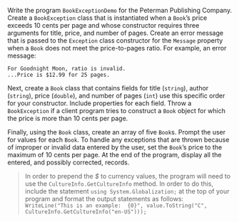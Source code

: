 Write the program `BookExceptionDemo` for the Peterman Publishing Company. Create a `BookException` class that is instantiated when a `Book`’s price exceeds 10 cents per page and whose constructor requires three arguments for title, price, and number of pages. Create an error message that is passed to the `Exception` class constructor for the `Message` property when a `Book` does not meet the price-to-pages ratio. For example, an error message:
```
For Goodnight Moon, ratio is invalid. 
...Price is $12.99 for 25 pages.
```

Next, create a `Book` class that contains fields for title (`string`), author (`string`), price (`double`), and number of pages (`int`) use this specific order for your constructor. Include properties for each field. Throw a `BookException` if a client program tries to construct a `Book` object for which the price is more than 10 cents per page.

Finally, using the `Book` class, create an array of five `Book`s. Prompt the user for values for each `Book`. To handle any exceptions that are thrown because of improper or invalid data entered by the user, set the `Book`’s price to the maximum of 10 cents per page. At the end of the program, display all the entered, and possibly corrected, records.

> In order to prepend the *$* to currency values, the program will need to use the `CultureInfo.GetCultureInfo` method. In order to do this, include the statement `using System.Globalization;` at the top of your program and format the output statements as follows: `WriteLine("This is an example:  {0}", value.ToString("C", CultureInfo.GetCultureInfo("en-US")));`


